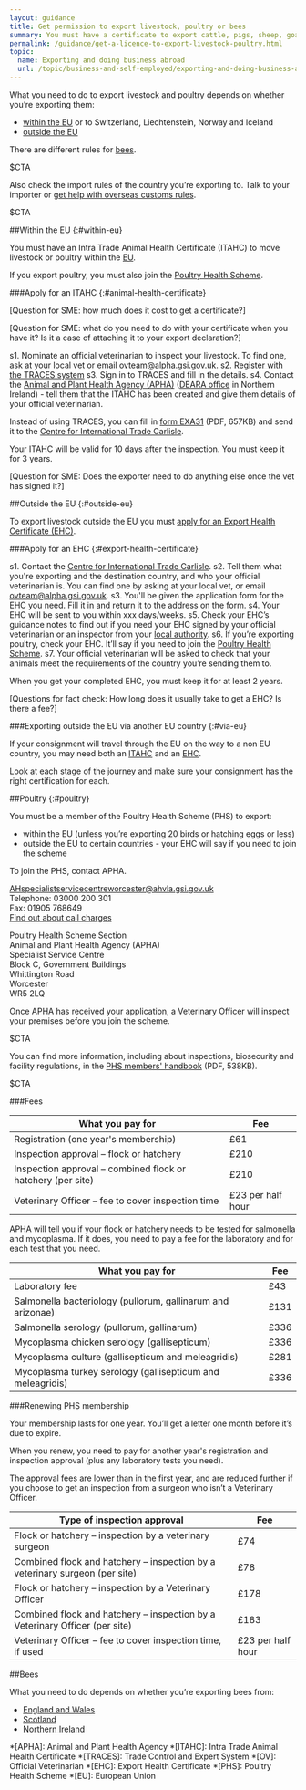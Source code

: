 ```yaml
---
layout: guidance
title: Get permission to export livestock, poultry or bees
summary: You must have a certificate to export cattle, pigs, sheep, goats and poultry.
permalink: /guidance/get-a-licence-to-export-livestock-poultry.html
topic:
  name: Exporting and doing business abroad
  url: /topic/business-and-self-employed/exporting-and-doing-business-abroad.html
---
```

What you need to do to export livestock and poultry depends on whether you’re exporting them:

- [within the EU](#within-eu) or to Switzerland, Liechtenstein, Norway and Iceland
- [outside the EU](#outside-eu)

There are different rules for [bees](#exporting-bees).

$CTA

Also check the import rules of the country you’re exporting to. Talk to your importer or [get help with overseas customs rules](/answer/choosing-export-market-ukti.html).

$CTA

##Within the EU
{:#within-eu}

You must have an Intra Trade Animal Health Certificate (ITAHC) to move livestock or poultry within the [EU](https://www.gov.uk/eu-eea).

If you export poultry, you must also join the [Poultry Health Scheme](#poultry).

###Apply for an ITAHC
{:#animal-health-certificate}

[Question for SME: how much does it cost to get a certificate?]

[Question for SME: what do you need to do with your certificate when you have it? Is it a case of attaching it to your export declaration?]

s1. Nominate an official veterinarian to inspect your livestock. To find one, ask at your local vet or email <ovteam@alpha.gsi.gov.uk>.
s2. [Register with the TRACES system](https://webgate.ec.europa.eu/sanco/traces/registration/open.do)
s3. Sign in to TRACES and fill in the details.
s4. Contact the [Animal and Plant Health Agency (APHA)](/government/organisations/animal-and-plant-health-agency/about/access-and-opening) ([DEARA office](https://www.dardni.gov.uk/contact) in Northern Ireland) - tell them that the ITAHC has been created and give them details of your official veterinarian.

Instead of using TRACES,  you can fill in [form EXA31](https://www.gov.uk/government/uploads/system/uploads/attachment_data/file/487419/form-exa31.pdf) (PDF, 657KB) and send it to the [Centre for International Trade Carlisle](/government/organisations/animal-and-plant-health-agency/about/access-and-opening#specialist-service-centres-ssc).

Your ITAHC will be valid for 10 days after the inspection. You must keep it for 3 years.

[Question for SME: Does the exporter need to do anything else once the vet has signed it?]

##Outside the EU
{:#outside-eu}

To export livestock outside the EU you must [apply for an Export Health Certificate (EHC)](#export-health-certificate).

###Apply for an EHC
{:#export-health-certificate}

s1. Contact the [Centre for International Trade Carlisle](/government/organisations/animal-and-plant-health-agency/about/access-and-opening#centre-for-international-trade-carlisle).
s2. Tell them what you're exporting and the destination country, and who your official veterinarian is. You can find one by asking at your local vet, or email <ovteam@alpha.gsi.gov.uk>.
s3. You'll be given the application form for the EHC you need. Fill it in and return it to the address on the form.
s4. Your EHC will be sent to you within xxx days/weeks.
s5. Check your EHC’s guidance notes to find out if you need your EHC signed by your official veterinarian or an inspector from your [local authority](/local-council). 
s6. If you’re exporting poultry, check your EHC. It’ll say if you need to join the [Poultry Health Scheme](#poultry).
s7. Your official veterinarian will be asked to check that your animals meet the requirements of the country you’re sending them to.

When you get your completed EHC, you must keep it for at least 2 years.

[Questions for fact check: How long does it usually take to get a EHC? Is there a fee?]

###Exporting outside the EU via another EU country
{:#via-eu}

If your consignment will travel through the EU on the way to a non EU country, you may need both an [ITAHC]({#animal-health-certificate}) and an [EHC](#export-health-certificate).

Look at each stage of the journey and make sure your consignment has the right certification for each.

##Poultry
{:#poultry}

You must be a member of the Poultry Health Scheme (PHS) to export:

- within the EU (unless you’re exporting 20 birds or hatching eggs or less)
- outside the EU to certain countries - your EHC will say if you need to join the scheme

To join the PHS, contact APHA.

<AHspecialistservicecentreworcester@ahvla.gsi.gov.uk>  
Telephone: 03000 200 301   
Fax: 01905 768649   
[Find out about call charges](/call-charges)   

Poultry Health Scheme Section   
Animal and Plant Health Agency (APHA)    
Specialist Service Centre    
Block C, Government Buildings    
Whittington Road    
Worcester   
WR5 2LQ    

Once APHA has received your application, a Veterinary Officer will inspect your premises before you join the scheme. 


$CTA

You can find more information, including about inspections, biosecurity and facility regulations, in the [PHS members' handbook](https://www.gov.uk/government/uploads/system/uploads/attachment_data/file/377556/phs-handbook.pdf) (PDF, 538KB).

$CTA


###Fees

| What you pay for      | Fee |
|---------------|------------------|
| Registration (one year's membership) | £61 |
| Inspection approval – flock or hatchery | £210 |
| Inspection approval – combined flock or hatchery (per site) | £210 |
| Veterinary Officer – fee to cover inspection time | £23 per half hour |


APHA will tell you if your flock or hatchery needs to be tested for salmonella and mycoplasma. If it does, you need to pay a fee for the laboratory and for each test that you need.

| What you pay for      | Fee |
|---------------|------------------|
| Laboratory fee | £43 |
| Salmonella bacteriology (pullorum, gallinarum and arizonae) | £131 |
| Salmonella serology (pullorum, gallinarum) | £336 |
| Mycoplasma chicken serology (gallisepticum) | £336 |
| Mycoplasma culture (gallisepticum and meleagridis) | £281 |
| Mycoplasma turkey serology (gallisepticum and meleagridis) | £336 |

###Renewing PHS membership

Your membership lasts for one year. You’ll get a letter one month before it’s due to expire.

When you renew, you need to pay for another year's registration and inspection approval (plus any laboratory tests you need). 

The approval fees are lower than in the first year, and are reduced further if you choose to get an inspection from a surgeon who isn’t a Veterinary Officer.

| Type of inspection approval      | Fee |
|---------------|------------------|
| Flock or hatchery – inspection by a veterinary surgeon | £74 |
| Combined flock and hatchery – inspection by a veterinary surgeon (per site) | £78 |
| Flock or hatchery – inspection by a Veterinary Officer | £178 |
| Combined flock and hatchery – inspection by a Veterinary Officer (per site) | £183 |
| Veterinary Officer – fee to cover inspection time, if used | £23 per half hour |

##Bees

What you need to do depends on whether you’re exporting bees from:

- [England and Wales](http://www.nationalbeeunit.com/index.cfm?sectionid=47)
- [Scotland](http://www.sasa.gov.uk/wildlife-environment/bee-health)
- [Northern Ireland](https://www.daera-ni.gov.uk/articles/honeybee-and-bumblebee-imports-and-exports)   


*[APHA]: Animal and Plant Health Agency
*[ITAHC]: Intra Trade Animal Health Certificate
*[TRACES]: Trade Control and Expert System
*[OV]: Official Veterinarian
*[EHC]: Export Health Certificate
*[PHS]: Poultry Health Scheme
*[EU]: European Union



